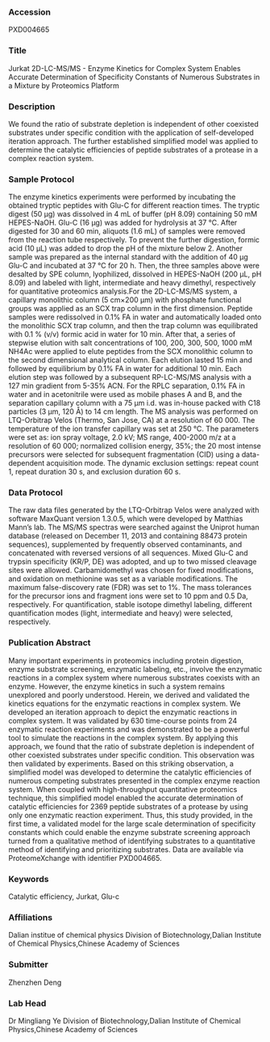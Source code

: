 ### Accession
PXD004665

### Title
Jurkat 2D-LC-MS/MS -  Enzyme Kinetics for Complex System Enables Accurate Determination of Specificity Constants of Numerous Substrates in a Mixture by Proteomics Platform

### Description
We found the ratio of substrate depletion is independent of other coexisted substrates under specific condition with the application of self-developed iteration approach. The further established simplified model was applied to determine the catalytic efficiencies of peptide substrates of a protease in a complex reaction system.

### Sample Protocol
The enzyme kinetics experiments were performed by incubating the obtained tryptic peptides with Glu-C for different reaction times. The tryptic digest (50 μg) was dissolved in 4 mL of buffer (pH 8.09) containing 50 mM HEPES-NaOH. Glu-C (16 μg) was added for hydrolysis at 37 °C. After digested for 30 and 60 min, aliquots (1.6 mL) of samples were removed from the reaction tube respectively. To prevent the further digestion, formic acid (10 μL) was added to drop the pH of the mixture below 2. Another sample was prepared as the internal standard with the addition of 40 μg Glu-C and incubated at 37 °C for 20 h. Then, the three samples above were desalted by SPE column, lyophilized, dissolved in HEPES-NaOH (200 μL, pH 8.09) and labeled with light, intermediate and heavy dimethyl, respectively for quantitative proteomics analysis.For the 2D-LC-MS/MS system, a capillary monolithic column (5 cm×200 μm) with phosphate functional groups was applied as an SCX trap column in the first dimension. Peptide samples were redissolved in 0.1% FA in water and automatically loaded onto the monolithic SCX trap column, and then the trap column was equilibrated with 0.1 % (v/v) formic acid in water for 10 min. After that, a series of stepwise elution with salt concentrations of 100, 200, 300, 500, 1000 mM NH4Ac were applied to elute peptides from the SCX monolithic column to the second dimensional analytical column. Each elution lasted 15 min and followed by equilibrium by 0.1% FA in water for additional 10 min. Each elution step was followed by a subsequent RP-LC-MS/MS analysis with a 127 min gradient from 5-35% ACN. For the RPLC separation, 0.1% FA in water and in acetonitrile were used as mobile phases A and B, and the separation capillary column with a 75 μm i.d. was in-house packed with C18 particles (3 μm, 120 Å) to 14 cm length. The MS analysis was performed on LTQ-Orbitrap Velos (Thermo, San Jose, CA) at a resolution of 60 000. The temperature of the ion transfer capillary was set at 250 °C. The parameters were set as: ion spray voltage, 2.0 kV; MS range, 400-2000 m/z at a resolution of 60 000; normalized collision energy, 35%; the 20 most intense precursors were selected for subsequent fragmentation (CID) using a data-dependent acquisition mode. The dynamic exclusion settings: repeat count 1, repeat duration 30 s, and exclusion duration 60 s.

### Data Protocol
The raw data files generated by the LTQ-Orbitrap Velos were analyzed with software MaxQuant version 1.3.0.5, which were developed by Matthias Mann’s lab. The MS/MS spectras were searched against the Uniprot human database (released on December 11, 2013 and containing 88473 protein sequences), supplemented by frequently observed contaminants, and concatenated with reversed versions of all sequences. Mixed Glu-C and trypsin specificity (KR/P, DE) was adopted, and up to two missed cleavage sites were allowed. Carbamidomethyl was chosen for fixed modifications, and oxidation on methionine was set as a variable modifications. The maximum false-discovery rate (FDR) was set to 1%. The mass tolerances for the precursor ions and fragment ions were set to 10 ppm and 0.5 Da, respectively. For quantification, stable isotope dimethyl labeling, different quantification modes (light, intermediate and heavy) were selected, respectively.

### Publication Abstract
Many important experiments in proteomics including protein digestion, enzyme substrate screening, enzymatic labeling, etc., involve the enzymatic reactions in a complex system where numerous substrates coexists with an enzyme. However, the enzyme kinetics in such a system remains unexplored and poorly understood. Herein, we derived and validated the kinetics equations for the enzymatic reactions in complex system. We developed an iteration approach to depict the enzymatic reactions in complex system. It was validated by 630 time-course points from 24 enzymatic reaction experiments and was demonstrated to be a powerful tool to simulate the reactions in the complex system. By applying this approach, we found that the ratio of substrate depletion is independent of other coexisted substrates under specific condition. This observation was then validated by experiments. Based on this striking observation, a simplified model was developed to determine the catalytic efficiencies of numerous competing substrates presented in the complex enzyme reaction system. When coupled with high-throughput quantitative proteomics technique, this simplified model enabled the accurate determination of catalytic efficiencies for 2369 peptide substrates of a protease by using only one enzymatic reaction experiment. Thus, this study provided, in the first time, a validated model for the large scale determination of specificity constants which could enable the enzyme substrate screening approach turned from a qualitative method of identifying substrates to a quantitative method of identifying and prioritizing substrates. Data are available via ProteomeXchange with identifier PXD004665.

### Keywords
Catalytic efficiency, Jurkat, Glu-c

### Affiliations
Dalian institue of chemical physics
Division of Biotechnology,Dalian Institute of Chemical Physics,Chinese Academy of Sciences

### Submitter
Zhenzhen Deng

### Lab Head
Dr Mingliang Ye
Division of Biotechnology,Dalian Institute of Chemical Physics,Chinese Academy of Sciences


